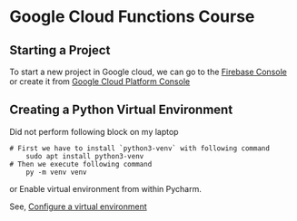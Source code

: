 # Google Cloud Functions Course
## Starting a Project
To start a new project in Google cloud, we can go to the [Firebase Console](https://console.firebase.google.com)  or create it from [Google Cloud Platform Console](https://console.cloud.google.com) 
## Creating a Python Virtual Environment
Did not perform following block on my laptop

    # First we have to install `python3-venv` with following command
        sudo apt install python3-venv
    # Then we execute following command
        py -m venv venv

or Enable virtual environment from within Pycharm.

See, [Configure a virtual environment](https://www.jetbrains.com/help/pycharm/creating-virtual-environment.html) 
